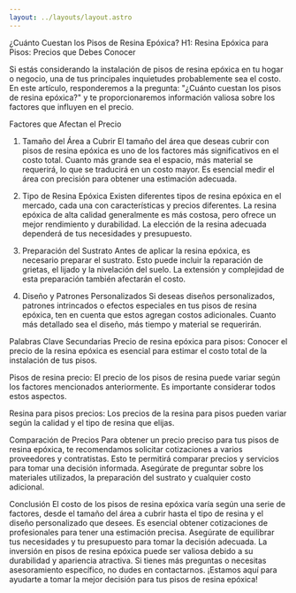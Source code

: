```yaml
---
layout: ../layouts/layout.astro
---
```


¿Cuánto Cuestan los Pisos de Resina Epóxica?
H1: Resina Epóxica para Pisos: Precios que Debes Conocer

Si estás considerando la instalación de pisos de resina epóxica en tu hogar o negocio, una de tus principales inquietudes probablemente sea el costo. En este artículo, responderemos a la pregunta: "¿Cuánto cuestan los pisos de resina epóxica?" y te proporcionaremos información valiosa sobre los factores que influyen en el precio.

Factores que Afectan el Precio

1. Tamaño del Área a Cubrir
   El tamaño del área que deseas cubrir con pisos de resina epóxica es uno de los factores más significativos en el costo total. Cuanto más grande sea el espacio, más material se requerirá, lo que se traducirá en un costo mayor. Es esencial medir el área con precisión para obtener una estimación adecuada.

2. Tipo de Resina Epóxica
   Existen diferentes tipos de resina epóxica en el mercado, cada una con características y precios diferentes. La resina epóxica de alta calidad generalmente es más costosa, pero ofrece un mejor rendimiento y durabilidad. La elección de la resina adecuada dependerá de tus necesidades y presupuesto.

3. Preparación del Sustrato
   Antes de aplicar la resina epóxica, es necesario preparar el sustrato. Esto puede incluir la reparación de grietas, el lijado y la nivelación del suelo. La extensión y complejidad de esta preparación también afectarán el costo.

4. Diseño y Patrones Personalizados
   Si deseas diseños personalizados, patrones intrincados o efectos especiales en tus pisos de resina epóxica, ten en cuenta que estos agregan costos adicionales. Cuanto más detallado sea el diseño, más tiempo y material se requerirán.

Palabras Clave Secundarias
Precio de resina epóxica para pisos: Conocer el precio de la resina epóxica es esencial para estimar el costo total de la instalación de tus pisos.

Pisos de resina precio: El precio de los pisos de resina puede variar según los factores mencionados anteriormente. Es importante considerar todos estos aspectos.

Resina para pisos precios: Los precios de la resina para pisos pueden variar según la calidad y el tipo de resina que elijas.

Comparación de Precios
Para obtener un precio preciso para tus pisos de resina epóxica, te recomendamos solicitar cotizaciones a varios proveedores y contratistas. Esto te permitirá comparar precios y servicios para tomar una decisión informada. Asegúrate de preguntar sobre los materiales utilizados, la preparación del sustrato y cualquier costo adicional.

Conclusión
El costo de los pisos de resina epóxica varía según una serie de factores, desde el tamaño del área a cubrir hasta el tipo de resina y el diseño personalizado que desees. Es esencial obtener cotizaciones de profesionales para tener una estimación precisa. Asegúrate de equilibrar tus necesidades y tu presupuesto para tomar la decisión adecuada. La inversión en pisos de resina epóxica puede ser valiosa debido a su durabilidad y apariencia atractiva. Si tienes más preguntas o necesitas asesoramiento específico, no dudes en contactarnos. ¡Estamos aquí para ayudarte a tomar la mejor decisión para tus pisos de resina epóxica!
